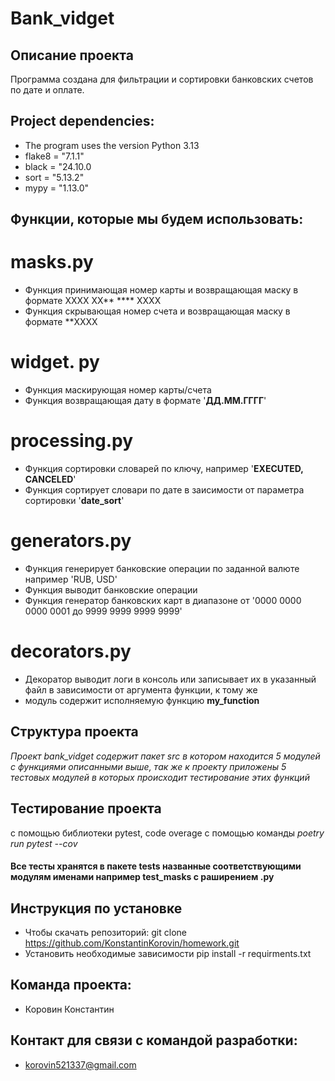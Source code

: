 # Bank_vidget
## Описание проекта
Программа создана для фильтрации и сортировки банковских счетов по дате и оплате.
## Project dependencies:
* The program uses the version Python 3.13
* flake8 = "7.1.1"
* black = "24.10.0
* sort = "5.13.2"
* mypy = "1.13.0"
## Функции, которые мы будем использовать:
# masks.py
* Функция принимающая номер карты и возвращающая маску в формате XXXX XX** **** XXXX
* Функция скрывающая номер счета и возвращающая маску в формате  **XXXX
# widget. py
* Функция маскирующая номер карты/счета
* Функция возвращающая дату в формате '**ДД.ММ.ГГГГ**'
# processing.py
* Функция сортировки словарей по ключу, например '**EXECUTED, CANCELED**'
* Функция сортирует словари по дате в заисимости от параметра сортировки '**date_sort**'
# generators.py
* Функция генерирует банковские операции по заданной валюте например 'RUB, USD'
* Функция выводит банковские операции 
* Функция генератор банковских карт в диапазоне от '0000 0000 0000 0001 до 9999 9999 9999 9999'
# decorators.py
* Декоратор выводит логи в консоль или записывает их в указанный файл в зависимости от аргумента функции, к тому же
* модуль содержит исполняемую функцию **my_function**
## Структура проекта
*Проект bank_vidget содержит пакет src в котором находится 5 модулей с функциями описанными выше, так же к проекту
приложены 5 тестовых модулей в которых происходит тестирование этих функций*
## Тестирование проекта
с помощью библиотеки pytest,
code overage c помощью команды *poetry run pytest --cov*
#### **Все тесты хранятся в пакете tests названные соответствующими модулям именами например test_masks с раширением .py**
## Инструкция по установке
* Чтобы скачать репозиторий:
git clone 
https://github.com/KonstantinKorovin/homework.git
* Установить необходимые зависимости
pip install -r requirments.txt
## Команда проекта:
* Коровин Константин
## Контакт для связи с командой разработки:
* korovin521337@gmail.com
